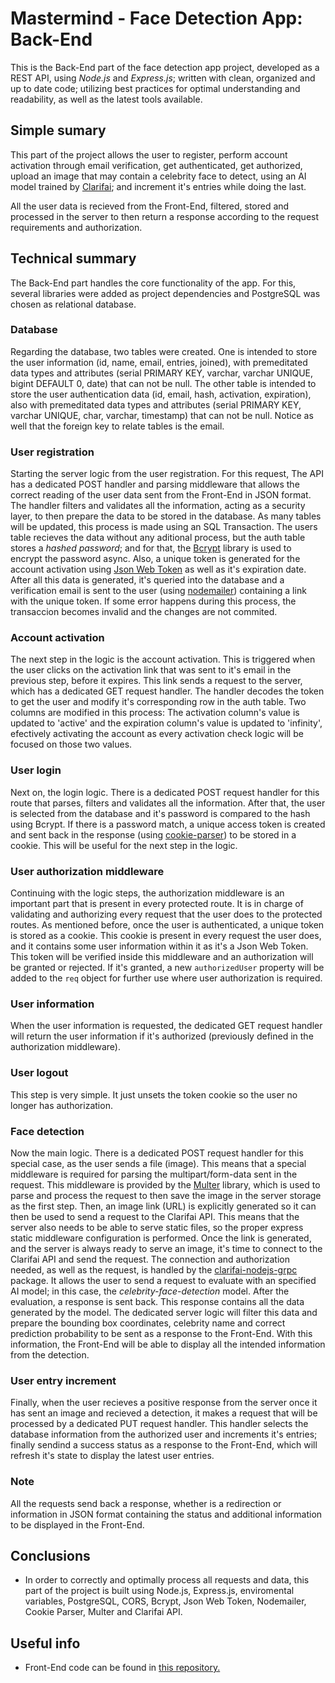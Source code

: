 # **Mastermind - Face Detection App: Back-End**

This is the Back-End part of the face detection app project, developed as a REST API, using *Node.js* and *Express.js*; written with clean, organized and up to date code; utilizing best practices for optimal understanding and readability, as well as the latest tools available.

## **Simple sumary**

This part of the project allows the user to register, perform account activation through email verification, get authenticated, get authorized, upload an image that may contain a celebrity face to detect, using an AI model trained by [Clarifai](https://www.clarifai.com/); and increment it's entries while doing the last.

All the user data is recieved from the Front-End, filtered, stored and processed in the server to then return a response according to the request requirements and authorization.

## **Technical summary**

The Back-End part handles the core functionality of the app. For this, several libraries were added as project dependencies and PostgreSQL was chosen as relational database.

### **Database**

Regarding the database, two tables were created. One is intended to store the user information (id, name, email, entries, joined), with premeditated data types and attributes (serial PRIMARY KEY, varchar, varchar UNIQUE, bigint DEFAULT 0, date) that can not be null. The other table is intended to store the user authentication data (id, email, hash, activation, expiration), also with premeditated data types and attributes (serial PRIMARY KEY, varchar UNIQUE, char, varchar, timestamp) that can not be null. Notice as well that the foreign key to relate tables is the email.

### **User registration**

Starting the server logic from the user registration. For this request, The API has a dedicated POST handler and parsing middleware that allows the correct reading of the user data sent from the Front-End in JSON format.
The handler filters and validates all the information, acting as a security layer, to then prepare the data to be stored in the database. As many tables will be updated, this process is made using an SQL Transaction. The users table recieves the data without any aditional process, but the auth table stores a *hashed password*; and for that, the [Bcrypt](https://www.npmjs.com/package/bcrypt) library is used to encrypt the password async. Also, a unique token is generated for the account activation using [Json Web Token](https://www.npmjs.com/package/jsonwebtoken) as well as it's expiration date. After all this data is generated, it's queried into the database and a verification email is sent to the user (using [nodemailer](https://www.npmjs.com/package/nodemailer)) containing a link with the unique token. If some error happens during this process, the transaccion becomes invalid and the changes are not commited.

### **Account activation**

The next step in the logic is the account activation. This is triggered when the user clicks on the activation link that was sent to it's email in the previous step, before it expires. This link sends a request to the server, which has a dedicated GET request handler. The handler decodes the token to get the user and modify it's corresponding row in the auth table. Two columns are modified in this process: The activation column's value is updated to 'active' and the expiration column's value is updated to 'infinity', efectively activating the account as every activation check logic will be focused on those two values.

### **User login**

Next on, the login logic. There is a dedicated POST request handler for this route that parses, filters and validates all the information. After that, the user is selected from the database and it's password is compared to the hash using Bcrypt. If there is a password match, a unique access token is created and sent back in the response (using [cookie-parser](https://www.npmjs.com/package/cookie-parser)) to be stored in a cookie. This will be useful for the next step in the logic.

### **User authorization middleware**

Continuing with the logic steps, the authorization middleware is an important part that is present in every protected route. It is in charge of validating and authorizing every request that the user does to the protected routes. As mentioned before, once the user is authenticated, a unique token is stored as a cookie. This cookie is present in every request the user does, and it contains some user information within it as it's a Json Web Token. This token will be verified inside this middleware and an authorization will be granted or rejected. If it's granted, a new `authorizedUser` property will be added to the `req` object for further use where user authorization is required.

### **User information**

When the user information is requested, the dedicated GET request handler will return the user information if it's authorized (previously defined in the authorization middleware).

### **User logout**

This step is very simple. It just unsets the token cookie so the user no longer has authorization.


### **Face detection**

Now the main logic. There is a dedicated POST request handler for this special case, as the user sends a file (image). This means that a special middleware is required for parsing the multipart/form-data sent in the request. This middleware is provided by the [Multer](https://www.npmjs.com/package/multer) library, which is used to parse and process the request to then save the image in the server storage as the first step. Then, an image link (URL) is explicitly generated so it can then be used to send a request to the Clarifai API. This means that the server also needs to be able to serve static files, so the proper express static middleware configuration is performed. Once the link is generated, and the server is always ready to serve an image, it's time to connect to the Clarifai API and send the request. The connection and authorization needed, as well as the request, is handled by the [clarifai-nodejs-grpc](https://www.npmjs.com/package/clarifai-nodejs-grpc) package. It allows the user to send a request to evaluate with an specified AI model; in this case, the *celebrity-face-detection* model. After the evaluation, a response is sent back. This response contains all the data generated by the model. The dedicated server logic will filter this data and prepare the bounding box coordinates, celebrity name and correct prediction probability to be sent as a response to the Front-End. With this information, the Front-End will be able to display all the intended information from the detection.

### **User entry increment**

Finally, when the user recieves a positive response from the server once it has sent an image and recieved a detection, it makes a request that will be processed by a dedicated PUT request handler. This handler selects the database information from the authorized user and increments it's entries; finally sendind a success status as a response to the Front-End, which will refresh it's state to display the latest user entries.

### **Note**

All the requests send back a response, whether is a redirection or information in JSON format containing the status and additional information to be displayed in the Front-End.

## **Conclusions**

- In order to correctly and optimally process all requests and data, this part of the project is built using Node.js, Express.js, enviromental variables, PostgreSQL, CORS, Bcrypt, Json Web Token, Nodemailer, Cookie Parser, Multer and Clarifai API.

## **Useful info**

- Front-End code can be found in [this repository.](https://github.com/MarceloLopezS/face-detection-app-front-end)